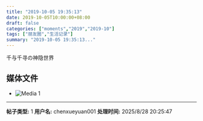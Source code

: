 ```yaml
---
title: "2019-10-05 19:35:13"
date: 2019-10-05T10:00:00+08:00
draft: false
categories: ["moments","2019","2019-10"]
tags: ["朋友圈","生活记录"]
summary: "2019-10-05 19:35:13..."
---
```


千与千寻の神隐世界

## 媒体文件

- ![Media 1](/Moments/photos/2019-10-05/201910051935130.jpg)

---

**帖子类型:** 1
**用户名:** chenxueyuan001
**处理时间:** 2025/8/28 20:25:47
